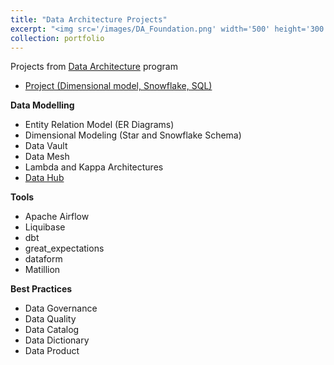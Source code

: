 ```yaml
---
title: "Data Architecture Projects"
excerpt: "<img src='/images/DA_Foundation.png' width='500' height='300'>"
collection: portfolio
---
```


Projects from <a href='https://github.com/ozdemirht/Data-Architecture'>Data Architecture</a> program 

* <a href="https://github.com/ozdemirht/Data-Architecture/blob/main/prj2/Readme.md">Project (Dimensional model, Snowflake, SQL)</a>
 
**Data Modelling**
* Entity Relation Model (ER Diagrams)
* Dimensional Modeling (Star and Snowflake Schema)
* Data Vault
* Data Mesh 
* Lambda and Kappa Architectures
* <a href="https://www.dataversity.net/types-of-data-hub-patterns/#" target="_blank">Data Hub</a>
 
**Tools**
* Apache Airflow
* Liquibase
* dbt
* great_expectations
* dataform
* Matillion

**Best Practices**
* Data Governance
* Data Quality
* Data Catalog
* Data Dictionary
* Data Product 


